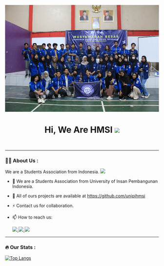 <div id="header" align="center">
  <img src="https://github.com/unipihmsi/unipihmsi/blob/main/Foto%20HMSI.jpg?raw=true" height="350"/>
</div>

<div align="center" id="badges">
<h1>
  Hi, We Are HMSI
  <img src="https://media.giphy.com/media/hvRJCLFzcasrR4ia7z/giphy.gif" width="30px"/>
</h1>
  <img src="https://komarev.com/ghpvc/?username=deww03&style=flat-square&color=blue" alt=""/>
</div>

---

### :woman_technologist: About Us :
We are a Students Association from Indonesia. <img src="https://media.giphy.com/media/WUlplcMpOCEmTGBtBW/giphy.gif" width="30">
- :telescope: We are a Students Association from University of Insan Pembangunan Indonesia.

- :seedling: All of ours projects are available at https://github.com/unipihmsi

- :zap: Contact us for collaboration.

- :mailbox: How to reach us: <br> <br>
    <a href="https://mail.google.com/mail/u/0/#inbox?compose=CllgCHrgDRtKtWPxSjtgXJbvJnNPzDlGBdjNjvdHMRTXFxSkrhVlbjbFnnhqSdBzqNLrmGJNtnB">
      <img src="https://img.shields.io/badge/HMSI-D14836?style=for-the-badge&logo=gmail&logoColor=white"/>
    </a>
    <a href="https://www.instagram.com/hmsi.ipem/">
      <img src="https://img.shields.io/badge/HMSI-E4405F?style=for-the-badge&logo=instagram&logoColor=white"/>
    </a>
    <a href="https://www.instagram.com/hmsi.ipem/">
      <img src="https://img.shields.io/badge/website-000000?style=for-the-badge&logo=About.me&logoColor=white"/>
    </a>

---

### :fire: Our Stats :
[![Top Langs](https://github-readme-stats.vercel.app/api/top-langs/?username=unipihmsi)](https://github.com/anuraghazra/github-readme-stats)
